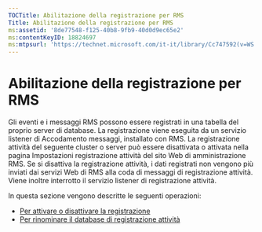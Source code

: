 ```yaml
---
TOCTitle: Abilitazione della registrazione per RMS
Title: Abilitazione della registrazione per RMS
ms:assetid: '8de77548-f125-40b8-9fb9-40d0d9ec65e2'
ms:contentKeyID: 18824697
ms:mtpsurl: 'https://technet.microsoft.com/it-it/library/Cc747592(v=WS.10)'
---
```


Abilitazione della registrazione per RMS
========================================

Gli eventi e i messaggi RMS possono essere registrati in una tabella del proprio server di database. La registrazione viene eseguita da un servizio listener di Accodamento messaggi, installato con RMS. La registrazione attività del seguente cluster o server può essere disattivata o attivata nella pagina Impostazioni registrazione attività del sito Web di amministrazione RMS. Se si disattiva la registrazione attività, i dati registrati non vengono più inviati dai servizi Web di RMS alla coda di messaggi di registrazione attività. Viene inoltre interrotto il servizio listener di registrazione attività.

In questa sezione vengono descritte le seguenti operazioni:

-   [Per attivare o disattivare la registrazione](https://technet.microsoft.com/8e672f95-566f-4070-9a2a-2f70f087148f)
-   [Per rinominare il database di registrazione attività](https://technet.microsoft.com/e0e8dc95-767f-4b84-8966-914ab083471b)
